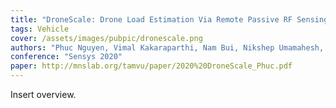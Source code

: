 ```yaml
---
title: "DroneScale: Drone Load Estimation Via Remote Passive RF Sensing"
tags: Vehicle
cover: /assets/images/pubpic/dronescale.png
authors: "Phuc Nguyen, Vimal Kakaraparthi, Nam Bui, Nikshep Umamahesh, Nhat Pham, Hoang Truong, Yeswanth Guddeti, Dinesh Bharadia, Eric Frew, Richard Han, Daniel Massey, Tam Vu"
conference: "Sensys 2020"
paper: http://mnslab.org/tamvu/paper/2020%20DroneScale_Phuc.pdf
---
```


Insert overview.